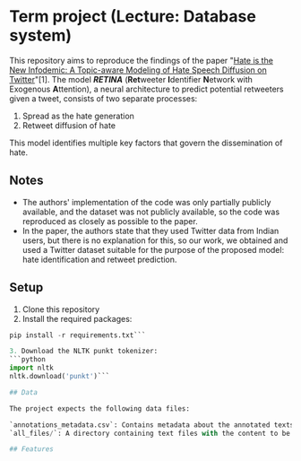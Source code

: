 # Term project (Lecture: Database system)
This repository aims to reproduce the findings of the paper "[Hate is the New Infodemic: A Topic-aware Modeling of Hate Speech Diffusion on Twitter](https://ieeexplore.ieee.org/abstract/document/9458789)"[1]. The model **_RETINA_** (**Ret**weeter **I**dentifier **N**etwork with Exogenous **A**ttention), a neural architecture to predict potential retweeters given a tweet, consists of two separate processes:
1) Spread as the hate generation
2) Retweet diffusion of hate

This model identifies multiple key factors that govern the dissemination of hate.


## Notes
* The authors' implementation of the code was only partially publicly available, and the dataset was not publicly available, so the code was reproduced as closely as possible to the paper.
* In the paper, the authors state that they used Twitter data from Indian users, but there is no explanation for this, so our work, we obtained and used a Twitter dataset suitable for the purpose of the proposed model: hate identification and retweet prediction.


## Setup

1. Clone this repository
2. Install the required packages:
```python
pip install -r requirements.txt```

3. Download the NLTK punkt tokenizer:
```python
import nltk
nltk.download('punkt')```

## Data

The project expects the following data files:

`annotations_metadata.csv`: Contains metadata about the annotated texts
`all_files/`: A directory containing text files with the content to be classified

## Features

